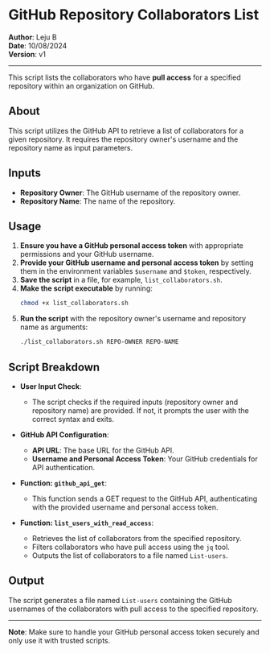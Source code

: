 # GitHub Repository Collaborators List

**Author**: Leju B  
**Date**: 10/08/2024  
**Version**: v1

---

This script lists the collaborators who have **pull access** for a specified repository within an organization on GitHub.

## **About**

This script utilizes the GitHub API to retrieve a list of collaborators for a given repository. It requires the repository owner's username and the repository name as input parameters.

## **Inputs**

- **Repository Owner**: The GitHub username of the repository owner.
- **Repository Name**: The name of the repository.

## **Usage**

1. **Ensure you have a GitHub personal access token** with appropriate permissions and your GitHub username.
2. **Provide your GitHub username and personal access token** by setting them in the environment variables `$username` and `$token`, respectively.
3. **Save the script** in a file, for example, `list_collaborators.sh`.
4. **Make the script executable** by running:  
   ```bash
   chmod +x list_collaborators.sh
   ```
5. **Run the script** with the repository owner's username and repository name as arguments:  
   ```bash
   ./list_collaborators.sh REPO-OWNER REPO-NAME
   ```

## **Script Breakdown**

- **User Input Check**:
  - The script checks if the required inputs (repository owner and repository name) are provided. If not, it prompts the user with the correct syntax and exits.

- **GitHub API Configuration**:
  - **API URL**: The base URL for the GitHub API.
  - **Username and Personal Access Token**: Your GitHub credentials for API authentication.

- **Function: `github_api_get`**:
  - This function sends a GET request to the GitHub API, authenticating with the provided username and personal access token.

- **Function: `list_users_with_read_access`**:
  - Retrieves the list of collaborators from the specified repository.
  - Filters collaborators who have pull access using the `jq` tool.
  - Outputs the list of collaborators to a file named `List-users`.

## **Output**

The script generates a file named `List-users` containing the GitHub usernames of the collaborators with pull access to the specified repository.

---

**Note**: Make sure to handle your GitHub personal access token securely and only use it with trusted scripts.